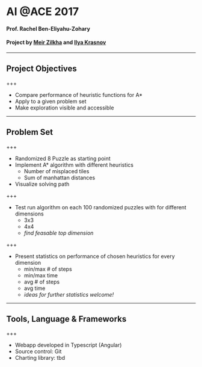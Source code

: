 # AI @ACE 2017

#### Prof. Rachel Ben-Eliyahu-Zohary

#### Project by [Meir Zilkha](https://github.com/mwindowshz) and [Ilya Krasnov](https://github.com/ilyakrasnov)


---

## Project Objectives

+++

* Compare performance of heuristic functions for A*
* Apply to a given problem set
* Make exploration visible and accessible

---

## Problem Set

+++

* Randomized 8 Puzzle as starting point
* Implement A* algorithm with different heuristics
	 * Number of misplaced tiles
	 * Sum of manhattan distances
* Visualize solving path

+++

* Test run algorithm on each 100 randomized puzzles with for different dimensions
	 * 3x3
	 * 4x4
	 * *find feasable top dimension*

+++

* Present statistics on performance of chosen heuristics for every dimension
	 * min/max # of steps
 	 * min/max time
	 * avg # of steps
	 * avg time
	 * *ideas for further statistics welcome!*

---

## Tools, Language & Frameworks

+++

* Webapp developed in Typescript (Angular)
* Source control: Git
* Charting library: tbd

